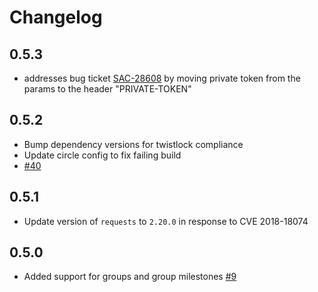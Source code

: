 # Changelog
## 0.5.3
  * addresses bug ticket [SAC-28608](https://qlik-dev.atlassian.net/browse/SAC-28608) by moving private token from the params to the header "PRIVATE-TOKEN"
## 0.5.2
  * Bump dependency versions for twistlock compliance
  * Update circle config to fix failing build
  * [#40](https://github.com/singer-io/tap-gitlab/pull/40)

## 0.5.1
  * Update version of `requests` to `2.20.0` in response to CVE 2018-18074

## 0.5.0
  * Added support for groups and group milestones [#9](https://github.com/singer-io/tap-gitlab/pull/9)
